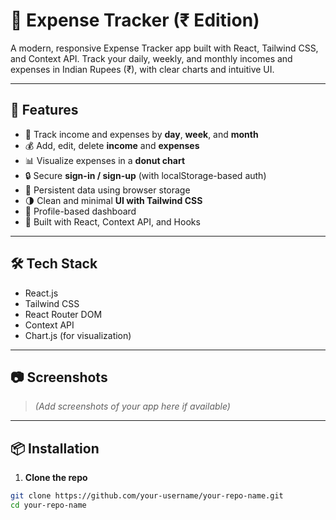 # 💸 Expense Tracker (₹ Edition)

A modern, responsive Expense Tracker app built with React, Tailwind CSS, and Context API. Track your daily, weekly, and monthly incomes and expenses in Indian Rupees (₹), with clear charts and intuitive UI.

---

## 🚀 Features

- 📅 Track income and expenses by **day**, **week**, and **month**
- 💰 Add, edit, delete **income** and **expenses**
- 📊 Visualize expenses in a **donut chart**
- 🔒 Secure **sign-in / sign-up** (with localStorage-based auth)
- 🔄 Persistent data using browser storage
- 🌗 Clean and minimal **UI with Tailwind CSS**
- 👤 Profile-based dashboard
- 🧠 Built with React, Context API, and Hooks

---

## 🛠️ Tech Stack

- React.js
- Tailwind CSS
- React Router DOM
- Context API
- Chart.js (for visualization)

---

## 📷 Screenshots

> _(Add screenshots of your app here if available)_

---

## 📦 Installation

1. **Clone the repo**

```bash
git clone https://github.com/your-username/your-repo-name.git
cd your-repo-name
